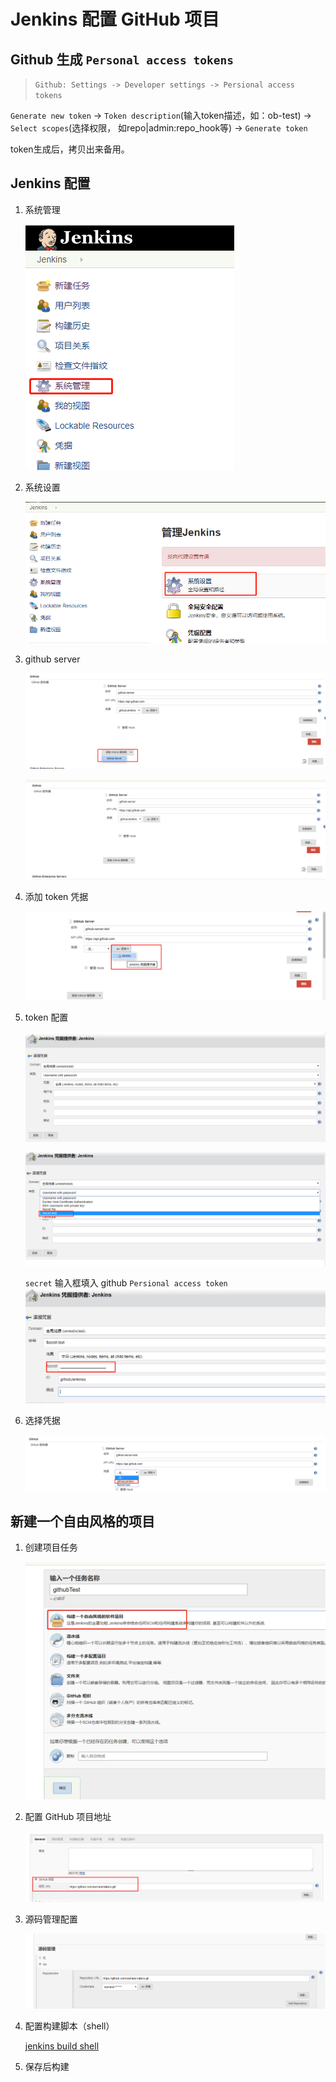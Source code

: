 # Jenkins 配置 GitHub 项目

## Github 生成 `Personal access tokens`

> `Github: Settings -> Developer settings -> Persional access tokens`

`Generate new token` -> `Token description`(输入token描述，如：ob-test) -> `Select scopes`(选择权限， 如repo|admin:repo_hook等) -> `Generate token`

token生成后，拷贝出来备用。

## Jenkins 配置

1. 系统管理
   
   ![config](snapshot/jenkins_github_config.png)

2. 系统设置
   
   ![setting](snapshot/jenkins_github_setting.png)

3. github server

    ![github server](snapshot/jenkins_github_add_server.png)

    ![github server](snapshot/jenkins_github_github_server.png)

4. 添加 token 凭据
   
   ![token](snapshot/jenkins_github_add_server_token.png)

5. token 配置
   
    ![token page](snapshot/jenkins_github_server_token_page.png)

    ![token](snapshot/jenkins_github_server_token_scecret.png)


    `secret` 输入框填入 github `Persional access token`
    ![token](snapshot/jenkins_github_server_token_secret2.png)

6. 选择凭据

    ![token](snapshot/jenkins_github_server_token_use.png)


## 新建一个自由风格的项目

1. 创建项目任务

    ![task](snapshot/jenkins_github_create_task.png)

2. 配置 GitHub 项目地址

    ![general](snapshot/jenkins_github_task_general_config.png)

3. 源码管理配置

    ![general2](snapshot/jenkins_github_task_general_config2.png)

4. 配置构建脚本（shell）
   
    [jenkins build shell](jenkins-build-shell.md)

5. 保存后构建